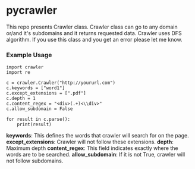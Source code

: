 # pycrawler
This repo presents Crawler class. Crawler class can go to any domain or/and it's subdomains and it returns requested data. Crawler uses DFS algorithm. If you use this class and you get an error please let me know.

### Example Usage
```
import crawler
import re

c = crawler.Crawler("http://yoururl.com")
c.keywords = ["word1"]
c.except_extensions = [".pdf"] 
c.depth = 1
c.content_regex = "<div>(.+)<\\div>"
c.allow_subdomain = False

for result in c.parse():
    print(result)
```

__keywords__: This defines the words that crawler will search for on the page.
__except_extensions__:  Crawler will not follow these extensions.
__depth__: Maximum depth
__content_regex__: This field indicates exactly where the words are to be searched. 
__allow_subdomain__: If it is not True, crawler will not follow subdomains.
